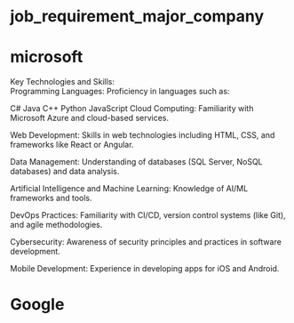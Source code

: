 # job_requirement_major_company

# microsoft

Key Technologies and Skills:<br />
Programming Languages: Proficiency in languages such as:

C#
Java
C++
Python
JavaScript
Cloud Computing: Familiarity with Microsoft Azure and cloud-based services.

Web Development: Skills in web technologies including HTML, CSS, and frameworks like React or Angular.

Data Management: Understanding of databases (SQL Server, NoSQL databases) and data analysis.

Artificial Intelligence and Machine Learning: Knowledge of AI/ML frameworks and tools.

DevOps Practices: Familiarity with CI/CD, version control systems (like Git), and agile methodologies.

Cybersecurity: Awareness of security principles and practices in software development.

Mobile Development: Experience in developing apps for iOS and Android.
# Google
  

